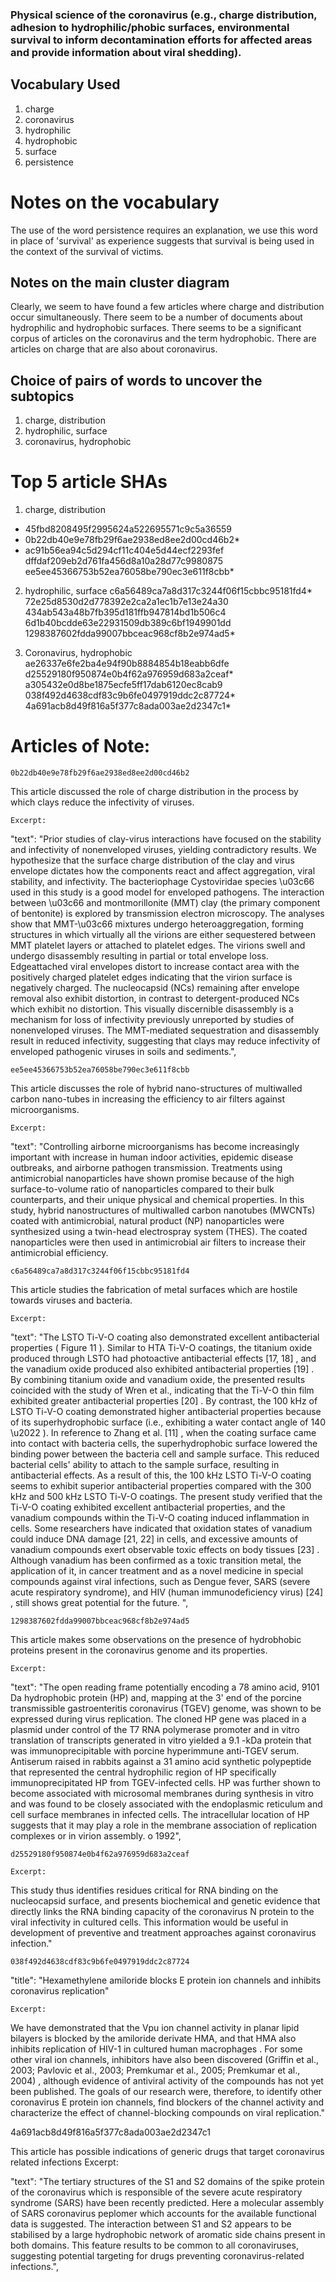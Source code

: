 ### Physical science of the coronavirus (e.g., charge distribution, adhesion to hydrophilic/phobic surfaces, environmental survival to inform decontamination efforts for affected areas and provide information about viral shedding).

## Vocabulary Used
1. charge
2. coronavirus
3. hydrophilic
4. hydrophobic
5. surface
6. persistence


# Notes on the vocabulary
The use of the word persistence requires an explanation, we use this word in place of 'survival' as experience suggests that survival is being used in the context of the survival of victims.

## Notes on the main cluster diagram
Clearly, we seem to have found a few articles where charge and distribution occur simultaneously. There seem to be a number of documents about hydrophilic and hydrophobic surfaces.  There seems to be a significant corpus of articles on the coronavirus and the term hydrophobic. There are articles on charge that are also about coronavirus.

## Choice of pairs of words to uncover the subtopics
1. charge, distribution
2. hydrophilic, surface
3. coronavirus, hydrophobic

# Top 5 article SHAs
1. charge, distribution
- 45fbd8208495f2995624a522695571c9c5a36559
- 0b22db40e9e78fb29f6ae2938ed8ee2d00cd46b2*
- ac91b56ea94c5d294cf11c404e5d44ecf2293fef
dffdaf209eb2d761fa456d8a10a28d77c9980875
ee5ee45366753b52ea76058be790ec3e611f8cbb*

2. hydrophilic, surface
c6a56489ca7a8d317c3244f06f15cbbc95181fd4*
72e25d8530d2d778392e2ca2a1ec1b7e13e24a30
434ab543a48b7fb395d181ffb947814bd1b506c4
6d1b40bcdde63e22931509db389c6bf1949901dd
1298387602fdda99007bbceac968cf8b2e974ad5*

3. Coronavirus, hydrophobic
ae26337e6fe2ba4e94f90b8884854b18eabb6dfe
d25529180f950874e0b4f62a976959d683a2ceaf*
a305432e0d8be1875ecfe5ff17dab6120ec8cab9
038f492d4638cdf83c9b6fe0497919ddc2c87724*
4a691acb8d49f816a5f377c8ada003ae2d2347c1*









# Articles of Note:
    0b22db40e9e78fb29f6ae2938ed8ee2d00cd46b2
    
This article discussed the role of charge distribution in the process by which clays reduce the infectivity of viruses.

    Excerpt:
"text": "Prior studies of clay-virus interactions have focused on the stability and infectivity of nonenveloped viruses, yielding contradictory results. We hypothesize that the surface charge distribution of the clay and virus envelope dictates how the components react and affect aggregation, viral stability, and infectivity. The bacteriophage Cystoviridae species \u03c66 used in this study is a good model for enveloped pathogens. The interaction between \u03c66 and montmorillonite (MMT) clay (the primary component of bentonite) is explored by transmission electron microscopy. The analyses show that MMT-\u03c66 mixtures undergo heteroaggregation, forming structures in which virtually all the virions are either sequestered between MMT platelet layers or attached to platelet edges. The virions swell and undergo disassembly resulting in partial or total envelope loss. Edgeattached viral envelopes distort to increase contact area with the positively charged platelet edges indicating that the virion surface is negatively charged. The nucleocapsid (NCs) remaining after envelope removal also exhibit distortion, in contrast to detergent-produced NCs which exhibit no distortion. This visually discernible disassembly is a mechanism for loss of infectivity previously unreported by studies of nonenveloped viruses. The MMT-mediated sequestration and disassembly result in reduced infectivity, suggesting that clays may reduce infectivity of enveloped pathogenic viruses in soils and sediments.",

    ee5ee45366753b52ea76058be790ec3e611f8cbb
    
This article discusses the role of hybrid nano-structures of multiwalled carbon nano-tubes in increasing the efficiency to air filters against microorganisms.

    Excerpt:
"text": "Controlling airborne microorganisms has become increasingly important with increase in human indoor activities, epidemic disease outbreaks, and airborne pathogen transmission. Treatments using antimicrobial nanoparticles have shown promise because of the high surface-to-volume ratio of nanoparticles compared to their bulk counterparts, and their unique physical and chemical properties. In this study, hybrid nanostructures of multiwalled carbon nanotubes (MWCNTs) coated with antimicrobial, natural product (NP) nanoparticles were synthesized using a twin-head electrospray system (THES). The coated nanoparticles were then used in antimicrobial air filters to increase their antimicrobial efficiency.



    c6a56489ca7a8d317c3244f06f15cbbc95181fd4
This article studies the fabrication of metal surfaces which are hostile towards viruses and bacteria.

    Excerpt:

"text": "The LSTO Ti-V-O coating also demonstrated excellent antibacterial properties ( Figure 11 ). Similar to HTA Ti-V-O coatings, the titanium oxide produced through LSTO had photoactive antibacterial effects [17, 18] , and the vanadium oxide produced also exhibited antibacterial properties [19] . By combining titanium oxide and vanadium oxide, the presented results coincided with the study of Wren et al., indicating that the Ti-V-O thin film exhibited greater antibacterial properties [20] . By contrast, the 100 kHz of LSTO Ti-V-O coating demonstrated higher antibacterial properties because of its superhydrophobic surface (i.e., exhibiting a water contact angle of 140 \u2022 ). In reference to Zhang et al. [11] , when the coating surface came into contact with bacteria cells, the superhydrophobic surface lowered the binding power between the bacteria cell and sample surface. This reduced bacterial cells' ability to attach to the sample surface, resulting in antibacterial effects. As a result of this, the 100 kHz LSTO Ti-V-O coating seems to exhibit superior antibacterial properties compared with the 300 kHz and 500 kHz LSTO Ti-V-O coatings. The present study verified that the Ti-V-O coating exhibited excellent antibacterial properties, and the vanadium compounds within the Ti-V-O coating induced inflammation in cells. Some researchers have indicated that oxidation states of vanadium could induce DNA damage [21, 22] in cells, and excessive amounts of vanadium compounds exert observable toxic effects on body tissues [23] . Although vanadium has been confirmed as a toxic transition metal, the application of it, in cancer treatment and as a novel medicine in special compounds against viral infections, such as Dengue fever, SARS (severe acute respiratory syndrome), and HIV (human immunodeficiency virus) [24] , still shows great potential for the future. ",




    1298387602fdda99007bbceac968cf8b2e974ad5
This article makes some observations on the presence of hydrobhobic proteins present in the coronavirus genome and its properties.

    Excerpt:

"text": "The open reading frame potentially encoding a 78 amino acid, 9101 Da hydrophobic protein (HP) and, mapping at the 3' end of the porcine transmissible gastroenteritis coronavirus (TGEV) genome, was shown to be expressed during virus replication. The cloned HP gene was placed in a plasmid under control of the T7 RNA polymerase promoter and in vitro translation of transcripts generated in vitro yielded a 9.1 -kDa protein that was immunoprecipitable with porcine hyperimmune anti-TGEV serum. Antiserum raised in rabbits against a 31 amino acid synthetic polypeptide that represented the central hydrophilic region of HP specifically immunoprecipitated HP from TGEV-infected cells. HP was further shown to become associated with microsomal membranes during synthesis in vitro and was found to be closely associated with the endoplasmic reticulum and cell surface membranes in infected cells. The intracellular location of HP suggests that it may play a role in the membrane association of replication complexes or in virion assembly. o 1992",



    d25529180f950874e0b4f62a976959d683a2ceaf
    
    Excerpt:

This study thus identifies residues critical for RNA binding on the nucleocapsid surface, and presents biochemical and genetic evidence that directly links the RNA binding capacity of the coronavirus N protein to the viral infectivity in cultured cells. This information would be useful in development of preventive and treatment approaches against coronavirus infection."

    038f492d4638cdf83c9b6fe0497919ddc2c87724

"title": "Hexamethylene amiloride blocks E protein ion channels and inhibits coronavirus replication"

    Excerpt:
We have demonstrated that the Vpu ion channel activity in planar lipid bilayers is blocked by the amiloride derivate HMA, and that HMA also inhibits replication of HIV-1 in cultured human macrophages . For some other viral ion channels, inhibitors have also been discovered (Griffin et al., 2003; Pavlovic et al., 2003; Premkumar et al., 2005; Premkumar et al., 2004) , although evidence of antiviral activity of the compounds has not yet been published. The goals of our research were, therefore, to identify other coronavirus E protein ion channels, find blockers of the channel activity and characterize the effect of channel-blocking compounds on viral replication."


4a691acb8d49f816a5f377c8ada003ae2d2347c1

This article has possible indications of generic drugs that target coronavirus related infections
    Excerpt:


"text": "The tertiary structures of the S1 and S2 domains of the spike protein of the coronavirus which is responsible of the severe acute respiratory syndrome (SARS) have been recently predicted. Here a molecular assembly of SARS coronavirus peplomer which accounts for the available functional data is suggested. The interaction between S1 and S2 appears to be stabilised by a large hydrophobic network of aromatic side chains present in both domains. This feature results to be common to all coronaviruses, suggesting potential targeting for drugs preventing coronavirus-related infections.",



